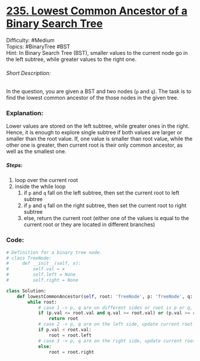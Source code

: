 # [235. Lowest Common Ancestor of a Binary Search Tree](https://leetcode.com/problems/lowest-common-ancestor-of-a-binary-search-tree/description/)

Difficulty: #Medium  
Topics: #BinaryTree #BST  
Hint: In Binary Search Tree (BST), smaller values to the current node go in the left subtree, while greater values to the right one.

###### Short Description:
In the question, you are given a BST and two nodes (`p` and `q`). The task is to find the lowest common ancestor of the those nodes in the given tree.

### Explanation:

Lower values are stored on the left subtree, while greater ones in the right. Hence, it is enough to explore single subtree if both values are larger or smaller than the root value. If, one value is smaller than root value, while the other one is greater, then current root is their only common ancestor, as well as the smallest one.

##### Steps:

1. loop over the current root
2. inside the while loop
   1. if `p` and `q` fall on the left subtree, then set the current root to left subtree
   2. if `p` and `q` fall on the right subtree, then set the current root to right subtree
   3. else, return the current root (either one of the values is equal to the current root or they are located in different branches)

### Code:

```python
# Definition for a binary tree node.
# class TreeNode:
#     def __init__(self, x):
#         self.val = x
#         self.left = None
#         self.right = None

class Solution:
    def lowestCommonAncestor(self, root: 'TreeNode', p: 'TreeNode', q: 'TreeNode') -> 'TreeNode':
        while root:
            # case 1 -> p, q are on different sides or root is p or q, LCA is root
            if (p.val <= root.val and q.val >= root.val) or (p.val >= root.val and q.val <= root.val):
                return root
            # case 2 -> p, q are on the left side, update current root to left
            if p.val < root.val:
                root = root.left
            # case 3 -> p, q are on the right side, update current root to right
            else:
                root = root.right
```
